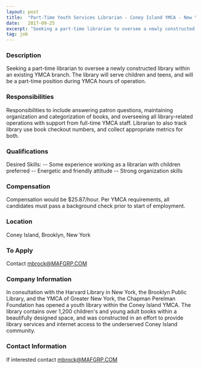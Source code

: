 ```yaml
---
layout: post
title:  "Part-Time Youth Services Librarian - Coney Island YMCA - New York"
date:   2017-09-25
excerpt: "Seeking a part-time librarian to oversee a newly constructed library within an existing YMCA branch. The library will serve children and teens, and will be a part-time position during YMCA hours of operation. "
tag: job
---
```


### Description   

Seeking a part-time librarian to oversee a newly constructed library within an existing YMCA branch. The library will serve children and teens, and will be a part-time position during YMCA hours of operation. 


### Responsibilities   

Responsibilities to include answering patron questions, maintaining organization and categorization of books, and overseeing all library-related operations with support from full-time YMCA staff. Librarian to also track library use book checkout numbers, and collect appropriate metrics for both.


### Qualifications   

Desired Skills:
-- Some experience working as a librarian with children preferred
-- Energetic and friendly attitude
-- Strong organization skills


### Compensation   

Compensation would be $25.87/hour. Per YMCA requirements, all candidates must pass a background check prior to start of employment.


### Location   

Coney Island, Brooklyn, New York




### To Apply   

Contact mbrock@MAFGRP.COM


### Company Information   

In consultation with the Harvard Library in New York, the Brooklyn Public Library, and the YMCA of Greater New York, the Chapman Perelman Foundation has opened a youth library within the Coney Island YMCA. The library contains over 1,200 children's and young adult books within a beautifully designed space, and was constructed in an effort to provide library services and internet access to the underserved Coney Island community.


### Contact Information   

If interested contact mbrock@MAFGRP.COM

